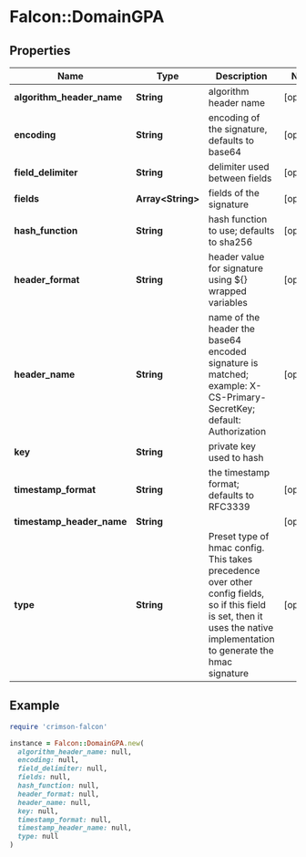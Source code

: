 # Falcon::DomainGPA

## Properties

| Name | Type | Description | Notes |
| ---- | ---- | ----------- | ----- |
| **algorithm_header_name** | **String** | algorithm header name | [optional] |
| **encoding** | **String** | encoding of the signature, defaults to base64 | [optional] |
| **field_delimiter** | **String** | delimiter used between fields | [optional] |
| **fields** | **Array&lt;String&gt;** | fields of the signature | [optional] |
| **hash_function** | **String** | hash function to use; defaults to sha256 | [optional] |
| **header_format** | **String** | header value for signature using ${} wrapped variables | [optional] |
| **header_name** | **String** | name of the header the base64 encoded signature is matched; example: X-CS-Primary-SecretKey; default: Authorization | [optional] |
| **key** | **String** | private key used to hash |  |
| **timestamp_format** | **String** | the timestamp format; defaults to RFC3339 | [optional] |
| **timestamp_header_name** | **String** |  | [optional] |
| **type** | **String** | Preset type of hmac config. This takes precedence over other config fields, so if this field is set, then it uses the native implementation to generate the hmac signature | [optional] |

## Example

```ruby
require 'crimson-falcon'

instance = Falcon::DomainGPA.new(
  algorithm_header_name: null,
  encoding: null,
  field_delimiter: null,
  fields: null,
  hash_function: null,
  header_format: null,
  header_name: null,
  key: null,
  timestamp_format: null,
  timestamp_header_name: null,
  type: null
)
```

